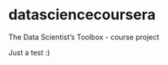 datasciencecoursera
===================

The Data Scientist’s Toolbox - course project

Just a test :)
